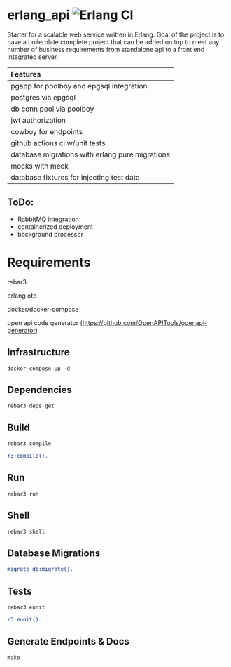 erlang_api ![Erlang CI](https://github.com/ehansen31/erlang_api/workflows/Erlang%20CI/badge.svg)
=====

Starter for a scalable web service written in Erlang. Goal of the project is to have a boilerplate complete project that can be added on top to meet any number of business requirements from standalone api to a front end integrated server.

| Features |
|:-----------------------------------------------------------------|
|pgapp for poolboy and epgsql integration|
|postgres via epgsql|
|db conn pool via poolboy|
|jwt authorization|
|cowboy for endpoints|
|github actions ci w/unit tests|
|database migrations with erlang pure migrations|
|mocks with meck|
|database fixtures for injecting test data|

ToDo:
-----
* RabbitMQ integration
* containerized deployment
* background processor

Requirements
=====
rebar3

erlang otp

docker/docker-compose

open api code generator (https://github.com/OpenAPITools/openapi-generator)

Infrastructure
-----
    docker-compose up -d

Dependencies
-----
    rebar3 deps get

Build
-----
    rebar3 compile
```erlang
r3:compile().
```

Run
-----
    rebar3 run

Shell
-----
    rebar3 shell

Database Migrations
-----
```erlang
migrate_db:migrate().
```

Tests
-----
    rebar3 eunit
```erlang
r3:eunit().
```

Generate Endpoints & Docs
-----
    make
